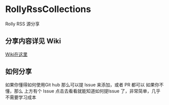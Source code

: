 # RollyRssCollections
Rolly RSS 源分享

## 分享内容详见 Wiki

[Wiki在这里](https://github.com/rollyservice/RollyRssCollections/wiki)

## 如何分享

如果你懂得如何使用Git hub 那么可以提 Issue 来添加，或者 PR 都可以
如果你不懂，那么 上方有个 Issue 点击去看看就能知道如何提Issue 了，非常简单，几乎不需要学习成本